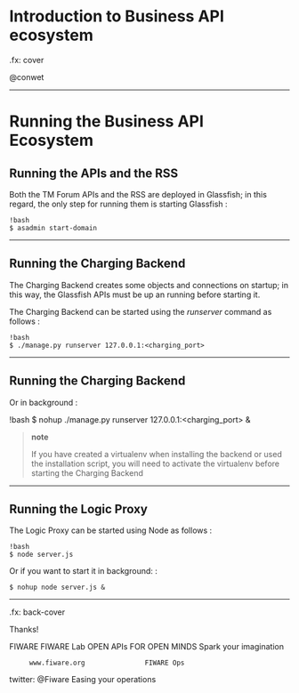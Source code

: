 # Introduction to Business API ecosystem

.fx: cover

@conwet

---
# Running the Business API Ecosystem

## Running the APIs and the RSS

Both the TM Forum APIs and the RSS are deployed in Glassfish; in this
regard, the only step for running them is starting Glassfish :

	!bash
    $ asadmin start-domain

---
## Running the Charging Backend

The Charging Backend creates some objects and connections on startup; in
this way, the Glassfish APIs must be up an running before starting it.

The Charging Backend can be started using the *runserver* command as
follows :

	!bash
    $ ./manage.py runserver 127.0.0.1:<charging_port>

---
## Running the Charging Backend

Or in background :

   !bash
    $ nohup ./manage.py runserver 127.0.0.1:<charging_port> &

> **note**
> 
> If you have created a virtualenv when installing the backend or used
> the installation script, you will need to activate the virtualenv
> before starting the Charging Backend

---
## Running the Logic Proxy

The Logic Proxy can be started using Node as follows :

    !bash
    $ node server.js

Or if you want to start it in background: :

    $ nohup node server.js &

---
.fx: back-cover

Thanks!

FIWARE                                FIWARE Lab
OPEN APIs FOR OPEN MINDS              Spark your imagination

         www.fiware.org               FIWARE Ops
twitter: @Fiware                      Easing your operations
